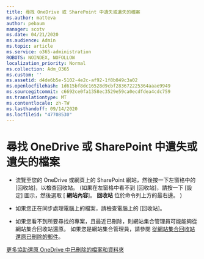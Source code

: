 ```yaml
---
title: 尋找 OneDrive 或 SharePoint 中遺失或遺失的檔案
ms.author: matteva
author: pebaum
manager: scotv
ms.date: 04/21/2020
ms.audience: Admin
ms.topic: article
ms.service: o365-administration
ROBOTS: NOINDEX, NOFOLLOW
localization_priority: Normal
ms.collection: Adm_O365
ms.custom: ''
ms.assetid: d4de6b5e-5102-4e2c-af92-1f8b049c3a02
ms.openlocfilehash: 1d615bf8dc16528d9cbf283672225364aaae9949
ms.sourcegitcommit: c6692ce0fa1358ec3529e59ca0ecdfdea4cdc759
ms.translationtype: MT
ms.contentlocale: zh-TW
ms.lasthandoff: 09/14/2020
ms.locfileid: "47708530"
---
```

# <a name="find-lost-or-missing-files-in-onedrive-or-sharepoint"></a>尋找 OneDrive 或 SharePoint 中遺失或遺失的檔案

- 流覽至您的 OneDrive 或網頁上的 SharePoint 網站，然後按一下左窗格中的 [回收站]，以檢查回收站。  (如果在左窗格中看不到 [回收站]，請按一下 [設定] 圖示，然後選取 [ **網站內容**]。 **回收站** 位於命令列上方的最右邊。 )  
    
- 如果您正在同步處理電腦上的檔案，請檢查電腦上的 [回收站]。 
    
- 如果您看不到所要尋找的專案，且最近已刪除，則網站集合管理員可能能夠從網站集合回收站還原。 如果您是網站集合管理員，請參閱 [從網站集合回收站還原已刪除的郵件](https://go.microsoft.com/fwlink/?linkid=866439)。
    
[更多協助還原 OneDrive 中已刪除的檔案和資料夾](https://go.microsoft.com/fwlink/?linkid=872872)
  


